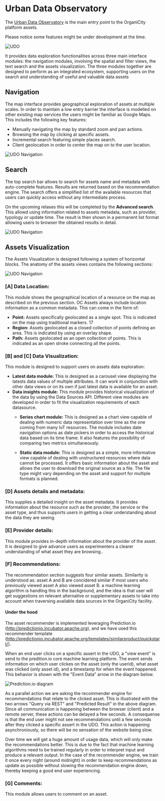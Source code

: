 # Urban Data Observatory

The [Urban Data Observatory](http://observatory.organicity.eu/) is the main entry point to the OrganiCity platform assets.

<aside class='notice'>
Please notice some features might be under development at the time.
</aside>

![UDO](../images/udo_4.png "Urban Data Observatory")

It provides data exploration functionalities across three main interface modules: the navigation modules, involving the spatial and filter views, the text search and the assets visualization. The three modules together are designed to perform as an integrated ecosystem, supporting users on the search and understanding of useful and valuable data assets

## Navigation

The map interface provides geographical exploration of assets at multiple scales. In order to maintain a low entry barrier the interface is modelled on other existing map services the users might be familiar as Google Maps. This includes the following key features:
- Manually navigating the map by standard zoom and pan actions.
- Browsing the map by clicking at specific assets.
- Incremental search featuring simple places search.
- Client geolocation in order to center the map on to the user location.

![UDO Navigation](../images/udo_2.png "Urban Data Observatory")

## Search

The top search bar allows to search for assets name and metadata with auto-complete features. Results are returned based on the recommendation engine. The search offers a simplified list of the available resources that users can quickly access without any intermediate process.

On the upcoming relases this will be completed by the **Advanced search**. This allowd using information related to assets metadata, such as provider, typology or update time. The result is then shown in a permanent list format allowing users to browser the obtained results in detail.

![UDO Navigation](../images/udo_5.png "Urban Data Observatory")

## Assets Visualization

The Assets Visualization is designed following a system of horizontal blocks. The anatomy of the assets views contains the following sections:

![UDO Navigation](../images/udo_1.png "Urban Data Observatory")

### [A] Data Location: 

This module shows the geographical location of a resource on the map as described on the previous section. OC Assets always include location information as a common metadata. This can come in the form of:

- **Point:** Assets specifically geolocated as a single spot. This is indicated on the map using traditional markers.
17
- **Region:** Assets geolocated as a closed collection of points defining an area. This is indicated by using an overlay shape.
- **Path:** Assets geolocated as an open collection of points. This is indicated as an open stroke connecting all the points.

### [B] and [C] Data Visualization: 

This module is designed to support users on assets data exploration:

- **Latest data module:** This is designed as a carousel view displaying the latests data values of multiple attributes. It can work in conjunction with other data views or on its own if just latest data is available for an asset.
- **Data insights module:** This module provides historical visualization of the data by using the Data Sources API. Different view modules are developed in order to fit the visualization requirements of each datasource.
	- **Series chart module:** This is designed as a chart view capable of dealing with numeric data representation over time as the one coming from many IoT resources. The module includes date navigation options as date pickers in order to access the historical data based on its time frame. It also features the possibility of comparing two metrics simultaneously.

	- **Static data module:** This is designed as a simple, more informative view capable of dealing with unstructured resources where data cannot be processed. It offers basic information about the asset and allows the user to download the original source as a file. The file type might vary depending on the asset and support for multiple formats is planned.
	
### [D] Assets details and metadata: 

This supplies a detailed insight on the asset metadata. It provides information about the resource such as the provider, the service or the asset type, and thus supports users in getting a clear understanding about the data they are seeing.

### [E] Provider details: 

This module provides in-depth information about the provider of the asset. It is designed to give advance users as experimenters a clearer understanding of what asset they are browsing..

### [F] Recommendations:

The recommendation section suggests four similar assets. Similarity is understood as: asset A and B are concidered similar if most users who previously viewed asset A also viewed asset B. a machine learning algorithm is handling this in the background, and the idea is that user will get suggestions on relevant alternative or supplementary assets to take into account when traversing available data sources in the OrganiCity facility.

#### Under the hood

The asset recommender is implemented leveraging Prediction.io (http://predictionio.incubator.apache.org), and we have used this recommender template (http://predictionio.incubator.apache.org/templates/similarproduct/quickstart/).

When an end user clicks on a specific assert in the UDO, a "view event" is send to the predition.io core machine learning platform. The event sends information on which user clickes on the asset (only the userid), what asset was clicked (only asset id), and a timestamp for when the event happened. This behavior is shown with the "Event Data" arrow in the diagram below.

![Prediction.io diagram](../images/udo_recommender.png)

As a parallel action we are asking the recommender engine for recommendations that relate to the clicked asset. This is illustrated with the two arrows "Query via REST" and "Predicted Result" in the above diagram. Since all communication is happening between the browser (client) and a remote server, these actions can be delayed a few seconds. A consequense is that the end user might not see recommendations until a few seconds after they clicked a specific assert in the UDO. This action is happening asynchroniously, so there will be no sensation of the website being slow.

Over time we will get a huge amount of usage data, which will only make the recommendations better. This is due to the fact that machine learning algorithms need to be trained regularly in order to interpret input and produce a relevant output. In the case of the recommender engine, we train it once every night (around midnight) in order to keep recommendations as update as possible without slowing the recommendation engine down, thereby keeping a good end user experiencing.

### [G] Comments: 

This module allows users to comment on an asset.
